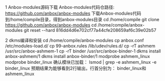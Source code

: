 1 Anbox-modules源码下载
Anbox-modules代码仓路径: https://github.com/anbox/anbox-modules
下载Anbox-modules代码到/home/compile目录，得到anbox-modules目录
cd /home/compile
git clone https://github.com/anbox/anbox-modules
cd /home/compile/anbox-modules
git reset --hard 816dd4d6e702cf77a44cfe208659af6c39e02b57

2 dkms编译和安装
cd /home/compile/anbox-modules
cp anbox.conf /etc/modules-load.d/
cp 99-anbox.rules /lib/udev/rules.d/
cp -rT ashmem /usr/src/anbox-ashmem-1
cp -rT binder /usr/src/anbox-binder-1
dkms install anbox-ashmem/1
dkms install anbox-binder/1
modprobe ashmem_linux
modprobe binder_linux
确认模块已加载：
lsmod | grep -e ashmem_linux -e binder_linux
预期结果为能够看到2行输出，行首分别为：
binder_linux和ashmem_linux